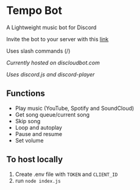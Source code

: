 # Tempo Bot
A Lightweight music bot for Discord

Invite the bot to your server with this [link](https://discord.com/oauth2/authorize?scope=bot&client_id=1079605657382166659&permissions=8)

Uses slash commands (/)

*Currently hosted on discloudbot.com*

*Uses discord.js and discord-player*

## Functions
 - Play music (YouTube, Spotify and SoundCloud)
 - Get song queue/current song
 - Skip song
 - Loop and autoplay
 - Pause and resume
 - Set volume

## To host locally
 1. Create .env file with `TOKEN` and `CLIENT_ID`
 2. run `node index.js`

